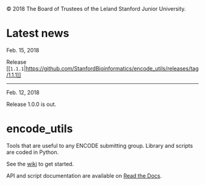 © 2018 The Board of Trustees of the Leland Stanford Junior University.

# Latest news
Feb. 15, 2018

Release [[`1.1.1`|https://github.com/StanfordBioinformatics/encode_utils/releases/tag/1.1.1]]

***

Feb. 12, 2018

Release 1.0.0 is out. 

# encode_utils
Tools that are useful to any ENCODE submitting group. Library and scripts are coded in Python.

See the [wiki](https://github.com/StanfordBioinformatics/encode_utils/wiki) to get started. 

API and script documentation are available on [Read the Docs](http://encode-utils.readthedocs.io/en/latest/).
